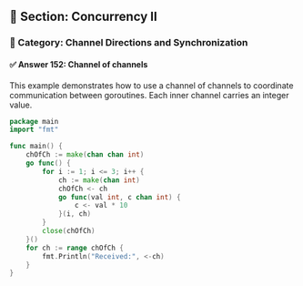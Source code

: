 ## 📘 Section: Concurrency II  
### 🔹 Category: Channel Directions and Synchronization  
#### ✅ Answer 152: Channel of channels

This example demonstrates how to use a channel of channels to coordinate communication between goroutines. Each inner channel carries an integer value.

```go
package main
import "fmt"

func main() {
    chOfCh := make(chan chan int)
    go func() {
        for i := 1; i <= 3; i++ {
            ch := make(chan int)
            chOfCh <- ch
            go func(val int, c chan int) {
                c <- val * 10
            }(i, ch)
        }
        close(chOfCh)
    }()
    for ch := range chOfCh {
        fmt.Println("Received:", <-ch)
    }
}
```

